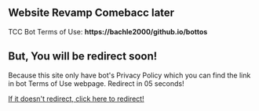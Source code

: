 ## Website Revamp Comebacc later

TCC Bot Terms of Use: **https://bachle2000/github.io/bottos**

## But, You will be redirect soon!

<script>
    function startTimer(duration, display) {
        var timer = duration, minutes, seconds;
        var end =setInterval(function () {
            seconds = parseInt(timer % 60, 10);

            seconds = seconds < 10 ? "0" + seconds : seconds;

            display.textContent = seconds;

            if (--timer < 0) {
                window.location='https://bachle2000.github.io/';
                clearInterval(end);
            }
        }, 1000);
    }

    window.onload = function () {
        var fiveSeconds = 5,
            display = document.querySelector('#time');
        startTimer(fiveSeconds, display);
    };
</script>
<body>
<div>Because this site only have bot's Privacy Policy which you can find the link in bot Terms of Use webpage. Redirect in <span id="time">05</span> seconds!</div>

<p><a href="http://bachle2000.github.io">If it doesn't redirect, click here to redirect!</a></p>
